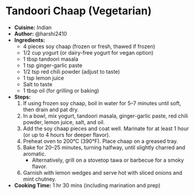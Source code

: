 # Tandoori Chaap (Vegetarian)
- **Cuisine:** Indian
- **Author:** @harshi2410
- **Ingredients:**
  - 4 pieces soy chaap (frozen or fresh, thawed if frozen)
  - 1/2 cup yogurt (or dairy-free yogurt for vegan option)
  - 1 tbsp tandoori masala
  - 1 tsp ginger-garlic paste
  - 1/2 tsp red chili powder (adjust to taste)
  - 1 tsp lemon juice
  - Salt to taste
  - 1 tbsp oil (for grilling or baking)
- **Steps:**
  1. If using frozen soy chaap, boil in water for 5–7 minutes until soft, then drain and pat dry.
  2. In a bowl, mix yogurt, tandoori masala, ginger-garlic paste, red chili powder, lemon juice, salt, and oil.
  3. Add the soy chaap pieces and coat well. Marinate for at least 1 hour (or up to 4 hours for deeper flavor).
  4. Preheat oven to 200°C (390°F). Place chaap on a greased tray.
  5. Bake for 20–25 minutes, turning halfway, until slightly charred and aromatic.
     - Alternatively, grill on a stovetop tawa or barbecue for a smoky flavor.
  6. Garnish with lemon wedges and serve hot with sliced onions and mint chutney.
- **Cooking Time:** 1 hr 30 mins (including marination and prep)